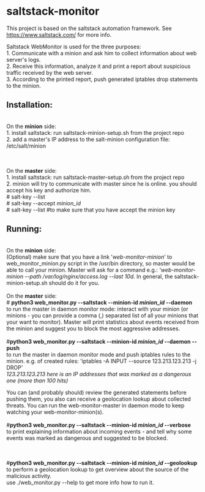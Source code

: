 # saltstack-monitor
This project is based on the saltstack automation framework. See https://www.saltstack.com/ for more info.

Saltstack WebMonitor is used for the three purposes:
<br/>1. Communicate with a minion and ask him to collect information about web server's logs.
<br/>2. Receive this information, analyze it and print a report about suspicious traffic received by the web server.
<br/>3. According to the printed report, push generated iptables drop statements to the minion.

<b><h2>Installation:</h2></b>
 
 
 <br/> On the <b>minion</b> side:
  <br/>1. install saltstack: run saltstack-minion-setup.sh from the project repo
  <br/>2. add a master's IP address to the salt-minion configuration file: /etc/salt/minion
  
<br/><br/> On the <b>master</b> side:
  <br/> 1. install saltstack: run saltstack-master-setup.sh from the project repo
  <br/> 2. minion will try to communicate with master since he is online. you should accept his key and authorize him.
  <br/> # salt-key --list
  <br/> # salt-key --accept <i>minion_id</i>
  <br/> # salt-key --list #to make sure that you have accept the minion key
  
<b><h2>Running:</h2></b>
<br>On the <b>minion</b> side:
<br/>(Optional) make sure that you have a link '<i>web-monitor-minion</i>' to web_monitor_minion.py script in the /usr/bin directory, so master would be able to call your minion. Master will ask for a command e.g.: <i>'web-monitor-minion --path /var/log/nginx/access.log --last 10d</i>. In general, the saltstack-minion-setup.sh should do it for you.
<br/><br/>On the <b>master</b> side:
<br/># <b>python3 web_monitor.py --saltstack --minion-id <i>minion_id</i> --daemon</b>
<br/> to run the master in daemon monitor mode: interact with your minion (or minions - you can provide a comma (,) separated list of all your minions that your want to monitor). Master will print statistics about events received from the minion and suggest you to block the most aggressive addresses.
<br/><br/>#<b>python3 web_monitor.py --saltstack --minion-id <i>minion_id</i> --daemon --push</b>
<br/> to run the master in daemon monitor mode and push iptables rules to the minion. e.g. of created rules: 'iptables -A INPUT --source 123.213.123.213 -j DROP'
<br/><i>123.213.123.213 here is an IP addresses that was marked as a dangerous one (more than 100 hits)</i>

You can (and probably should) review the generated statements before pushing them, you also can receive a geolocation lookup about collected threats. You can run the web-monitor-master in daemon mode to keep watching your web-monitor-minion(s).
<br/><br/> #<b>python3 web_monitor.py --saltstack --minion-id <i>minion_id</i> --verbose</b>
<br/> to print explaining information about incoming events - and tell why some events was marked as dangerous and suggested to be blocked. 

<br/><br/> #<b>python3 web_monitor.py --saltstack --minion-id <i>minion_id</i> --geolookup</b>
<br/> to perform a geolocation lookup to get overview about the source of the malicious activity.
<br/> use ./web_monitor.py --help to get more info how to run it.
